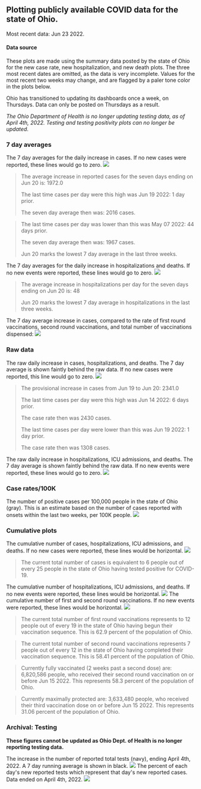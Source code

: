 ## Plotting publicly available COVID data for the state of Ohio. 

Most recent data: Jun 23 2022. 

#### Data source
These plots are made using the summary data posted by the state of Ohio for the new case rate,
    new hospitalization, and new death plots. The three most recent dates are omitted, as the data is very incomplete. Values for the most recent two weeks may change, and are flagged by a paler tone color in the plots below. 

Ohio has transitioned to updating its dashboards once a week, on Thursdays. Data can only be posted on Thursdays as a result. 

*The Ohio Department of Health is no longer updating testing data, as of April 4th, 2022. Testing and testing positivity plots can no longer be updated.* 

### 7 day averages
The 7 day averages for the daily increase in cases. If no new cases were reported, these lines would go to zero.
![](7dayaverage_cases.png)

>The average increase in reported cases for the seven days ending on Jun 20 is: 1972.0
>
>The last time cases per day were this high was Jun 19 2022: 1 day prior.
>
>The seven day average then was: 2016 cases.

>
>The last time cases per day was lower than this was May 07 2022: 44 days prior.
>
>The seven day average then was: 1967 cases.
>
>Jun 20 marks the lowest 7 day average in the last three weeks.

The 7 day averages for the daily increase in hospitalizations and deaths. If no new events were reported, these lines would go to zero.
![](7dayaverage_hospital.png)

>The average increase in hospitalizations per day for the seven days ending on Jun 20 is: 48
>
>Jun 20 marks the lowest 7 day average in hospitalizations in the last three weeks.

The 7 day average increase in cases, compared to the rate of first round vaccinations, second round vaccinations, and total number of vaccinations dispensed:
![](DailyVaccinationsCases.png)

### Raw data
The raw daily increase in cases, hospitalizations, and deaths. The 7 day average is shown faintly behind the raw data. If no new cases were reported, this line would go to zero.
![](DailyCases.png)

>The provisional increase in cases from Jun 19 to Jun 20: 2341.0 
>
>The last time cases per day were this high was Jun 14 2022: 6 days prior. 
>
>The case rate then was 2430 cases.
>
>The last time cases per day were lower than this was Jun 19 2022: 1 day prior. 
>
>The case rate then was 1308 cases.

The raw daily increase in hospitalizations, ICU admissions, and deaths. The 7 day average is shown faintly behind the raw data. If no new events were reported, these lines would go to zero.
![](DailyHospitalizations.png)

### Case rates/100K 

The number of positive cases per 100,000 people in the state of Ohio (gray). This is an estimate based on the number of cases reported with onsets within the last two weeks, per 100K people.
![](7dayaverage_rate.png)
### Cumulative plots
The cumulative number of cases, hospitalizations, ICU admissions, and deaths. If no new cases were reported, these lines would be horizontal.
![](Cases.png)

>The current total number of cases is equivalent to 6 people out of every 25 people in the state of Ohio having tested positive for COVID-19.

The cumulative number of hospitalizations, ICU admissions, and deaths. If no new events were reported, these lines would be horizontal.
![](Hospitalizations.png)
The cumulative number of first and second round vaccinations. If no new events were reported, these lines would be horizontal.
![](Vaccinations.png)

>The current total number of first round vaccinations represents to 12 people out of every 19 in the state of Ohio having begun their vaccination sequence.
>This is 62.9 percent of the population of Ohio.

>The current total number of second round vaccinations represents 7 people out of every 12 in the state of Ohio having completed their vaccination sequence.
>This is 58.41 percent of the population of Ohio.

>Currently fully vaccinated (2 weeks past a second dose) are: 6,820,586 people, who received their second round vaccination on or before Jun 15 2022.
>This represents 58.3 percent of the population of Ohio.

>Currently maximally protected are: 3,633,480 people, who received their third vaccination dose on or before Jun 15 2022.
>This represents 31.06 percent of the population of Ohio.

### Archival: Testing
**These figures cannot be updated as Ohio Dept. of Health is no longer reporting testing data.**

The increase in the number of reported total tests (navy), ending April 4th, 2022. A 7 day running average is shown in black.
![](DailyTests.png)
The percent of each day's new reported tests which represent that day's new reported cases. Data ended on April 4th, 2022.
![](percentpositive_tests.png)


